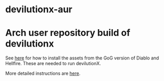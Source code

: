 # devilutionx-aur
# Arch user repository build of devilutionx

See [here](https://github.com/diasurgical/devilutionX#how-to-install) for how to install the assets from the GoG version of Diablo and Hellfire. These are needed to run devilutionX.

More detailed instructions are [here](https://github.com/diasurgical/devilutionX/blob/master/docs/installing.md).
